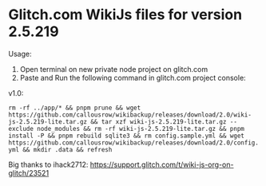 # Glitch.com WikiJs files for version 2.5.219

Usage: 

1) Open terminal on new private node project on glitch.com
2) Paste and Run the following command in glitch.com project console:


v1.0:

```rm -rf ../app/* && pnpm prune && wget https://github.com/callousrow/wikibackup/releases/download/2.0/wiki-js-2.5.219-lite.tar.gz && tar xzf wiki-js-2.5.219-lite.tar.gz --exclude node_modules && rm -rf wiki-js-2.5.219-lite.tar.gz && pnpm install -P && pnpm rebuild sqlite3 && rm config.sample.yml && wget https://github.com/callousrow/wikibackup/releases/download/2.0/config.yml && mkdir .data && refresh```

Big thanks to ihack2712: https://support.glitch.com/t/wiki-js-org-on-glitch/23521
